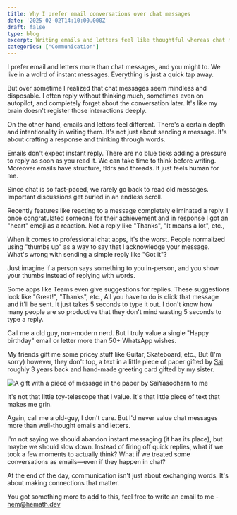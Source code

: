 ```yaml
---
title: Why I prefer email conversations over chat messages
date: '2025-02-02T14:10:00.000Z'
draft: false
type: blog
excerpt: Writing emails and letters feel like thoughtful whereas chat messages feel like mindless replies
categories: ["Communication"]
---
```


I prefer email and letters more than chat messages, and you might to. We live in a wolrd of instant messages. Everything is just a quick tap away.

But over sometime I realized that chat messages seem mindless and disposable. I often reply without thinking much, sometimes even on autopilot, and completely forget about the conversation later. It's like my brain doesn't register those interactions deeply.

On the other hand, emails and letters feel different. There's a certain depth and intentionality in writing them. It's not just about sending a message. It's about crafting a response and thinking through words.

Emails don't expect instant reply. There are no blue ticks adding a pressure to reply as soon as you read it. We can take time to think before writing. Moreover emails have structure, tldrs and threads. It just feels human for me.

Since chat is so fast-paced, we rarely go back to read old messages. Important discussions get buried in an endless scroll.

Recently features like reacting to a message completely eliminated a reply. I once congratulated someone for their achievement and in response I got an "heart" emoji as a reaction. Not a reply like "Thanks", "It means a lot", etc.,

When it comes to professional chat apps, it's the worst. People normalized using "thumbs up" as a way to say that I acknowledge your message. What's wrong with sending a simple reply like "Got it"?

Just imagine if a person says something to you in-person, and you show your thumbs instead of replying with words.

Some apps like Teams even give suggestions for replies. These suggestions look like "Great!", "Thanks", etc., All you have to do is click that message and it'll be sent. It just takes 5 seconds to type it out. I don't know how many people are so productive that they don't mind wasting 5 seconds to type a reply.

Call me a old guy, non-modern nerd. But I truly value a single "Happy birthday" email or letter more than 50+ WhatsApp wishes.

My friends gift me some pricey stuff like Guitar, Skateboard, etc., But (I'm sorry) however, they don't top, a text in a little piece of paper gifted by [Sai](https://saiy2k.in) roughly 3 years back and hand-made greeting card gifted by my sister.

![A gift with a piece of message in the paper by SaiYasodharn to me](https://firebasestorage.googleapis.com/v0/b/djhemath-site.firebasestorage.app/o/blogs%2Fsai-gift.jpeg?alt=media&token=e08bce49-5b48-43cc-9bce-4f6164b557e4)

It's not that little toy-telescope that I value. It's that little piece of text that makes me grin.

Again, call me a old-guy, I don't care. But I'd never value chat messages more than well-thought emails and letters.


I'm not saying we should abandon instant messaging (it has its place), but maybe we should slow down. Instead of firing off quick replies, what if we took a few moments to actually think? What if we treated some conversations as emails—even if they happen in chat?

At the end of the day, communication isn't just about exchanging words. It's about making connections that matter.


You got something more to add to this, feel free to write an email to me - [hem@hemath.dev](hem@hemath.dev)